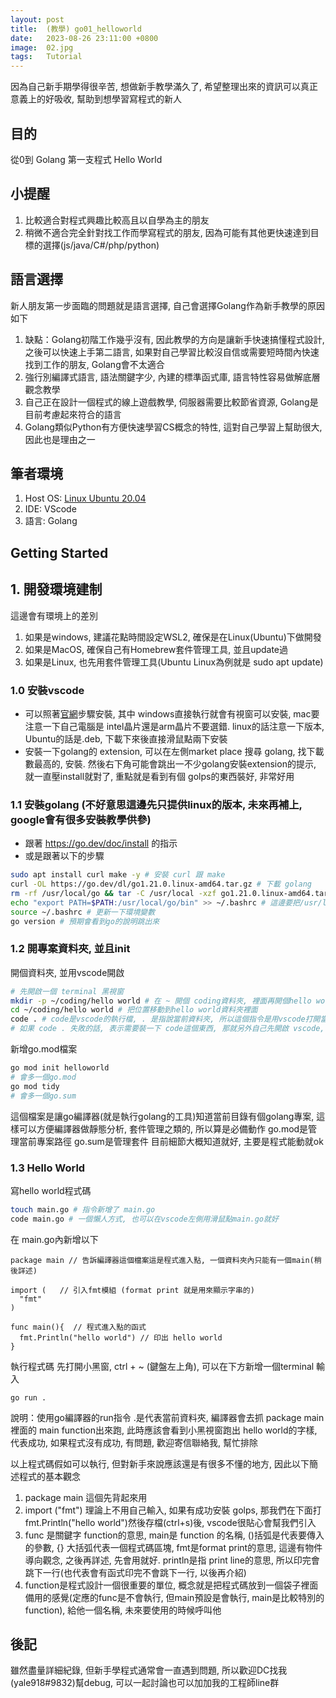 ```yaml
---
layout: post
title:  (教學) go01_helloworld
date:   2023-08-26 23:11:00 +0800
image:  02.jpg
tags:   Tutorial
---
```


因為自己新手期學得很辛苦, 想做新手教學滿久了, 希望整理出來的資訊可以真正意義上的好吸收, 幫助到想學習寫程式的新人

## 目的
從0到 Golang 第一支程式 Hello World

## 小提醒
1. 比較適合對程式興趣比較高且以自學為主的朋友
2. 稍微不適合完全針對找工作而學寫程式的朋友, 因為可能有其他更快速達到目標的選擇(js/java/C#/php/python)

## 語言選擇
新人朋友第一步面臨的問題就是語言選擇, 自己會選擇Golang作為新手教學的原因如下
1. 缺點：Golang初階工作幾乎沒有, 因此教學的方向是讓新手快速搞懂程式設計, 之後可以快速上手第二語言, 如果對自己學習比較沒自信或需要短時間內快速找到工作的朋友, Golang會不太適合
2. 強行別編譯式語言, 語法關鍵字少, 內建的標準函式庫, 語言特性容易做解底層觀念教學
3. 自己正在設計一個程式的線上遊戲教學, 伺服器需要比較節省資源, Golang是目前考慮起來符合的語言
4. Golang類似Python有方便快速學習CS概念的特性, 這對自己學習上幫助很大, 因此也是理由之一


## 筆者環境
1. Host OS: [Linux Ubuntu 20.04](https://ubuntu.com/download)
2. IDE: VScode
3. 語言: Golang

## Getting Started

## 1. 開發環境建制
這邊會有環境上的差別
1. 如果是windows, 建議花點時間設定WSL2, 確保是在Linux(Ubuntu)下做開發
2. 如果是MacOS, 確保自己有Homebrew套件管理工具, 並且update過
3. 如果是Linux, 也先用套件管理工具(Ubuntu Linux為例就是 sudo apt update)

### 1.0 安裝vscode
- 可以照著[官網](https://code.visualstudio.com/download)步驟安裝, 其中 windows直接執行就會有視窗可以安裝, mac要注意一下自己電腦是 intel晶片還是arm晶片不要選錯. linux的話注意一下版本, Ubuntu的話是.deb, 下載下來後直接滑鼠點兩下安裝
- 安裝一下golang的 extension, 可以在左側market place 搜尋 golang, 找下載數最高的, 安裝. 然後右下角可能會跳出一不少golang安裝extension的提示, 就一直壓install就對了, 重點就是看到有個 golps的東西裝好, 非常好用

### 1.1 安裝golang (不好意思這邊先只提供linux的版本, 未來再補上, google會有很多安裝教學供參)
- 跟著 https://go.dev/doc/install 的指示
- 或是跟著以下的步驟
```bash
sudo apt install curl make -y # 安裝 curl 跟 make
curl -OL https://go.dev/dl/go1.21.0.linux-amd64.tar.gz # 下載 golang
rm -rf /usr/local/go && tar -C /usr/local -xzf go1.21.0.linux-amd64.tar.gz # 把舊的go移除(如果有的話) 把新的解壓縮到/usr/local目錄
echo "export PATH=$PATH:/usr/local/go/bin" >> ~/.bashrc # 這邊要把/usr/local/go/bin 加入環境變數, 之後才抓的到執行檔
source ~/.bashrc # 更新一下環境變數
go version # 預期會看到go的說明跳出來
```

### 1.2 開專案資料夾, 並且init
開個資料夾, 並用vscode開啟
```bash
# 先開啟一個 terminal 黑視窗
mkdir -p ~/coding/hello world # 在 ~ 開個 coding資料夾, 裡面再開個hello world資料夾
cd ~/coding/hello world # 把位置移動到hello world資料夾裡面
code . # code是vscode的執行檔, . 是指說當前資料夾, 所以這個指令是用vscode打開當前資料夾
# 如果 code . 失敗的話, 表示需要裝一下 code這個東西, 那就另外自己先開啟 vscode, 按住 ctrl+shift+p 打開面板, 輸入 shell code 安裝, 安裝完之後, 就能用code指令了
```
新增go.mod檔案
```bash
go mod init helloworld
# 會多一個go.mod
go mod tidy
# 會多一個go.sum
```
這個檔案是讓go編譯器(就是執行golang的工具)知道當前目錄有個golang專案, 這樣可以方便編譯器做靜態分析, 套件管理之類的, 所以算是必備動作
go.mod是管理當前專案路徑
go.sum是管理套件
目前細節大概知道就好, 主要是程式能動就ok

### 1.3 Hello World
寫hello world程式碼
```bash
touch main.go # 指令新增了 main.go
code main.go # 一個懶人方式, 也可以在vscode左側用滑鼠點main.go就好
```
在 main.go內新增以下
```golang
package main // 告訴編譯器這個檔案這是程式進入點, 一個資料夾內只能有一個main(稍後詳述)

import (   // 引入fmt模組 (format print 就是用來顯示字串的)
  "fmt"
)

func main(){  // 程式進入點的函式
  fmt.Println("hello world") // 印出 hello world
}
```

執行程式碼
先打開小黑窗, ctrl + ~ (鍵盤左上角), 可以在下方新增一個terminal
輸入
```
go run .
```
說明：使用go編譯器的run指令 .是代表當前資料夾, 編譯器會去抓 package main 裡面的 main function出來跑, 此時應該會看到小黑視窗跑出 hello world的字樣, 代表成功, 如果程式沒有成功, 有問題, 歡迎寄信聯絡我, 幫忙排除


以上程式碼假如可以執行, 但對新手來說應該還是有很多不懂的地方, 因此以下簡述程式的基本觀念
1. package main 這個先背起來用
2. import ("fmt") 理論上不用自己輸入, 如果有成功安裝 golps, 那我們在下面打 fmt.Println("hello world")然後存檔(ctrl+s)後, vscode很貼心會幫我們引入
3. func 是關鍵字 function的意思, main是 function 的名稱, ()括弧是代表要傳入的參數, {} 大括弧代表一個程式碼區塊, fmt是format print的意思, 這邊有物件導向觀念, 之後再詳述, 先會用就好. println是指 print line的意思, 所以印完會跳下一行(也代表會有函式印完不會跳下一行, 以後再介紹)
4. function是程式設計一個很重要的單位, 概念就是把程式碼放到一個袋子裡面備用的感覺(定應的func是不會執行, 但main預設是會執行, main是比較特別的function), 給他一個名稱, 未來要使用的時候呼叫他


## 後記
雖然盡量詳細紀錄, 但新手學程式通常會一直遇到問題, 所以歡迎DC找我(yale918#9832)幫debug, 可以一起討論也可以加加我的工程師line群